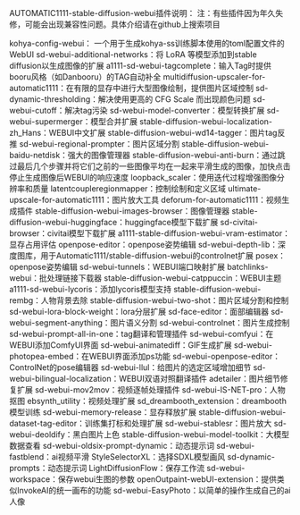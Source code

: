 AUTOMATIC1111-stable-diffusion-webui插件说明：
注：有些插件因为年久失修，可能会出现兼容性问题。具体介绍请在github上搜索项目

kohya-config-webui： 一个用于生成kohya-ss训练脚本使用的toml配置文件的WebUI
sd-webui-additional-networks：将 LoRA 等模型添加到stable diffusion以生成图像的扩展
a1111-sd-webui-tagcomplete：输入Tag时提供booru风格（如Danbooru）的TAG自动补全
multidiffusion-upscaler-for-automatic1111：在有限的显存中进行大型图像绘制，提供图片区域控制
sd-dynamic-thresholding：解决使用更高的 CFG Scale 而出现颜色问题
sd-webui-cutoff：解决tag污染
sd-webui-model-converter：模型转换扩展
sd-webui-supermerger：模型合并扩展
stable-diffusion-webui-localization-zh_Hans：WEBUI中文扩展
stable-diffusion-webui-wd14-tagger：图片tag反推
sd-webui-regional-prompter：图片区域分割
stable-diffusion-webui-baidu-netdisk：强大的图像管理器
stable-diffusion-webui-anti-burn：通过跳过最后几个步骤并将它们之前的一些图像平均在一起来平滑生成的图像，加快点击停止生成图像后WEBUI的响应速度
loopback_scaler：使用迭代过程增强图像分辨率和质量
latentcoupleregionmapper：控制绘制和定义区域
ultimate-upscale-for-automatic1111：图片放大工具
deforum-for-automatic1111：视频生成插件
stable-diffusion-webui-images-browser：图像管理器
stable-diffusion-webui-huggingface：huggingface模型下载扩展
sd-civitai-browser：civitai模型下载扩展
a1111-stable-diffusion-webui-vram-estimator：显存占用评估
openpose-editor：openpose姿势编辑
sd-webui-depth-lib：深度图库，用于Automatic1111/stable-diffusion-webui的controlnet扩展
posex：openpose姿势编辑
sd-webui-tunnels：WEBUI端口映射扩展
batchlinks-webui：批处理链接下载器
stable-diffusion-webui-catppuccin：WEBUI主题
a1111-sd-webui-lycoris：添加lycoris模型支持
stable-diffusion-webui-rembg：人物背景去除
stable-diffusion-webui-two-shot：图片区域分割和控制
sd-webui-lora-block-weight：lora分层扩展
sd-face-editor：面部编辑器
sd-webui-segment-anything：图片语义分割
sd-webui-controlnet：图片生成控制
sd-webui-prompt-all-in-one：tag翻译和管理插件
sd-webui-comfyui：在WEBUI添加ComfyUI界面
sd-webui-animatediff：GIF生成扩展
sd-webui-photopea-embed：在WEBUI界面添加ps功能
sd-webui-openpose-editor：ControlNet的pose编辑器
sd-webui-llul：给图片的选定区域增加细节
sd-webui-bilingual-localization：WEBUI双语对照翻译插件
adetailer：图片细节修复扩展
sd-webui-mov2mov：视频逐帧处理插件
sd-webui-IS-NET-pro：人物抠图
ebsynth_utility：视频处理扩展
sd_dreambooth_extension：dreambooth模型训练
sd-webui-memory-release：显存释放扩展
stable-diffusion-webui-dataset-tag-editor：训练集打标和处理扩展
sd-webui-stablesr：图片放大
sd-webui-deoldify：黑白图片上色
stable-diffusion-webui-model-toolkit：大模型数据查看
sd-webui-oldsix-prompt-dynamic：动态提示词
sd-webui-fastblend：ai视频平滑
StyleSelectorXL：选择SDXL模型画风
sd-dynamic-prompts：动态提示词
LightDiffusionFlow：保存工作流
sd-webui-workspace：保存webui生图的参数
openOutpaint-webUI-extension：提供类似InvokeAI的统一画布的功能
sd-webui-EasyPhoto：以简单的操作生成自己的ai人像

